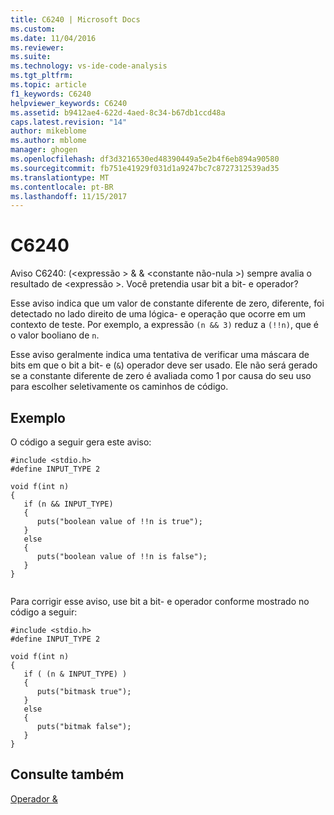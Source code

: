 ```yaml
---
title: C6240 | Microsoft Docs
ms.custom: 
ms.date: 11/04/2016
ms.reviewer: 
ms.suite: 
ms.technology: vs-ide-code-analysis
ms.tgt_pltfrm: 
ms.topic: article
f1_keywords: C6240
helpviewer_keywords: C6240
ms.assetid: b9412ae4-622d-4aed-8c34-b67db1ccd48a
caps.latest.revision: "14"
author: mikeblome
ms.author: mblome
manager: ghogen
ms.openlocfilehash: df3d3216530ed48390449a5e2b4f6eb894a90580
ms.sourcegitcommit: fb751e41929f031d1a9247bc7c8727312539ad35
ms.translationtype: MT
ms.contentlocale: pt-BR
ms.lasthandoff: 11/15/2017
---
```

# <a name="c6240"></a>C6240
Aviso C6240: (\<expressão > & & \<constante não-nula >) sempre avalia o resultado de \<expressão >. Você pretendia usar bit a bit- e operador?  
  
 Esse aviso indica que um valor de constante diferente de zero, diferente, foi detectado no lado direito de uma lógica- e operação que ocorre em um contexto de teste. Por exemplo, a expressão `(n && 3)` reduz a `(!!n)`, que é o valor booliano de `n`.  
  
 Esse aviso geralmente indica uma tentativa de verificar uma máscara de bits em que o bit a bit- e (`&`) operador deve ser usado. Ele não será gerado se a constante diferente de zero é avaliada como 1 por causa do seu uso para escolher seletivamente os caminhos de código.  
  
## <a name="example"></a>Exemplo  
 O código a seguir gera este aviso:  
  
```  
#include <stdio.h>  
#define INPUT_TYPE 2  
  
void f(int n)  
{  
   if (n && INPUT_TYPE)   
   {  
      puts("boolean value of !!n is true");  
   }  
   else  
   {  
      puts("boolean value of !!n is false");  
   }  
}  
  
```  
  
 Para corrigir esse aviso, use bit a bit- e operador conforme mostrado no código a seguir:  
  
```  
#include <stdio.h>  
#define INPUT_TYPE 2  
  
void f(int n)  
{  
   if ( (n & INPUT_TYPE) )  
   {  
      puts("bitmask true");  
   }  
   else  
   {  
      puts("bitmak false");  
   }  
}  
```  
  
## <a name="see-also"></a>Consulte também  
 [Operador &](/dotnet/csharp/language-reference/operators/and-operator)